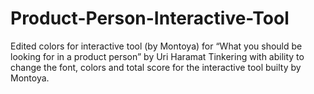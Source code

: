 # Product-Person-Interactive-Tool
Edited colors for interactive tool (by Montoya) for “What you should be looking for in a product person” by Uri Haramat
Tinkering with ability to change the font, colors and total score for the interactive tool builty by Montoya.
